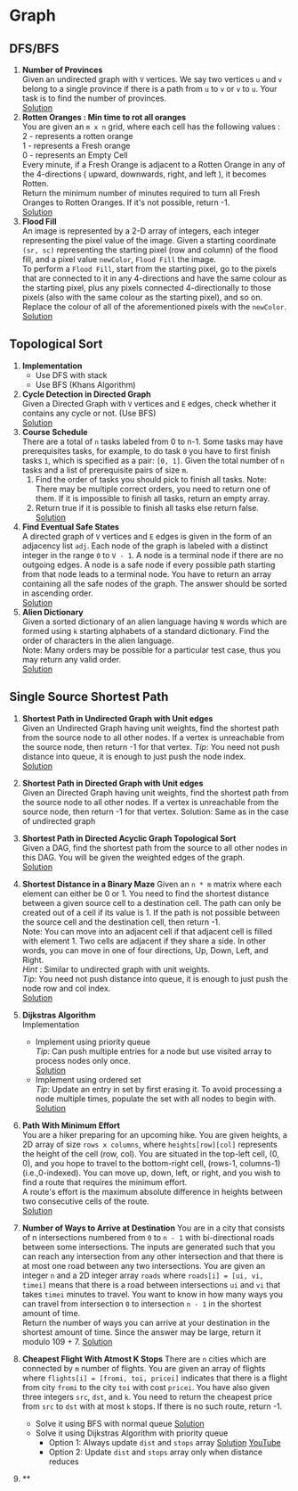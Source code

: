 # Graph

## DFS/BFS

1. **Number of Provinces**  
   Given an undirected graph with `V` vertices. We say two vertices `u` and `v` belong to a single province if there is a path from `u` to `v` or `v` to `u`. Your task is to find the number of provinces.  
   [Solution](https://takeuforward.org/data-structure/number-of-provinces/)
3. **Rotten Oranges : Min time to rot all oranges**  
   You are given an `m x n` grid, where each cell has the following values :<br>
   2  -  represents a rotten orange<br>
   1  -  represents a Fresh orange<br>
   0  -  represents an Empty Cell<br>
   Every minute, if a Fresh Orange is adjacent to a Rotten Orange in any of the 4-directions ( upward, downwards, right, and left ), it becomes Rotten.  
   Return the minimum number of minutes required to turn all Fresh Oranges to Rotten Oranges. If it's not possible, return -1.  
   [Solution](https://takeuforward.org/data-structure/rotten-oranges-min-time-to-rot-all-oranges-bfs/)
5. **Flood Fill**  
   An image is represented by a 2-D array of integers, each integer representing the pixel value of the image. Given a starting coordinate `(sr, sc)` representing the starting pixel (row and column) of the flood fill, and a pixel value `newColor`, `Flood Fill` the image.  
   To perform a `Flood Fill`, start from the starting pixel, go to the pixels that are connected to it in any 4-directions and have the same colour as the starting pixel, plus any pixels connected 4-directionally to those pixels (also with the same colour as the starting pixel), and so on. Replace the colour of all of the aforementioned pixels with the `newColor`.  
   [Solution](https://takeuforward.org/graph/flood-fill-algorithm-graphs/)


## Topological Sort

1. **Implementation**
   * Use DFS with stack
   * Use BFS (Khans Algorithm)
2. **Cycle Detection in Directed Graph**  
   Given a Directed Graph with `V` vertices and `E` edges, check whether it contains any cycle or not. (Use BFS)  
   [Solution](https://takeuforward.org/data-structure/detect-a-cycle-in-directed-graph-topological-sort-kahns-algorithm-g-23)
3. **Course Schedule**  
   There are a total of `n` tasks labeled from 0 to n-1. Some tasks may have prerequisites tasks, for example, to do task `0` you have to first finish tasks `1`, which is specified as a pair: `[0, 1]`. Given the total number of `n` tasks and a list of prerequisite pairs of size `m`.  
   1. Find the order of tasks you should pick to finish all tasks. Note: There may be multiple correct orders, you need to return one of them. If it is impossible to finish all tasks, return an empty array.
   2. Return true if it is possible to finish all tasks else return false.
   [Solution](https://takeuforward.org/data-structure/course-schedule-i-and-ii-pre-requisite-tasks-topological-sort-g-24/)
4. **Find Eventual Safe States**  
   A directed graph of `V` vertices and `E` edges is given in the form of an adjacency list `adj`. Each node of the graph is labeled with a distinct integer in the range `0` to `V - 1`. A node is a terminal node if there are no outgoing edges. A node is a safe node if every possible path starting from that node leads to a terminal node. You have to return an array containing all the safe nodes of the graph. The answer should be sorted in ascending order.  
   [Solution](https://takeuforward.org/data-structure/find-eventual-safe-states-bfs-topological-sort-g-25/)
5. **Alien Dictionary**  
   Given a sorted dictionary of an alien language having `N` words which are formed using `k` starting alphabets of a standard dictionary. Find the order of characters in the alien language.  
   Note: Many orders may be possible for a particular test case, thus you may return any valid order.  
   [Solution](https://takeuforward.org/data-structure/alien-dictionary-topological-sort-g-26/)

## Single Source Shortest Path

1. **Shortest Path in Undirected Graph with Unit edges**  
   Given an Undirected Graph having unit weights, find the shortest path from the source node to all other nodes. If a vertex is unreachable from the source node, then return -1 for that vertex.
   _Tip_: You need not push distance into queue, it is enough to just push the node index.  
   [Solution](https://takeuforward.org/data-structure/shortest-path-in-undirected-graph-with-unit-distance-g-28/)
   
2. **Shortest Path in Directed Graph with Unit edges**  
   Given an Directed Graph having unit weights, find the shortest path from the source node to all other nodes. If a vertex is unreachable from the source node, then return -1 for that vertex.
   Solution: Same as in the case of undirected graph

3. **Shortest Path in Directed Acyclic Graph Topological Sort**  
   Given a DAG, find the shortest path from the source to all other nodes in this DAG. You will be given the weighted edges of the graph.  
   [Solution](https://takeuforward.org/data-structure/shortest-path-in-directed-acyclic-graph-topological-sort-g-27/)

4. **Shortest Distance in a Binary Maze**
   Given an `n * m` matrix where each element can either be 0 or 1. You need to find the shortest distance between a given source cell to a destination cell.
   The path can only be created out of a cell if its value is 1. If the path is not possible between the source cell and the destination cell, then return -1.  
   Note: You can move into an adjacent cell if that adjacent cell is filled with element 1. Two cells are adjacent if they share a side.
   In other words, you can move in one of four directions, Up, Down, Left, and Right.  
   _Hint_ : Similar to undirected graph with unit weights.  
   _Tip_: You need not push distance into queue, it is enough to just push the node row and col index.  
   [Solution](https://takeuforward.org/data-structure/g-36-shortest-distance-in-a-binary-maze/)

5. **Dijkstras Algorithm**  
   Implementation
   * Implement using priority queue  
     _Tip_: Can push multiple entries for a node but use visited array to process nodes only once.  
     [Solution](https://takeuforward.org/data-structure/dijkstras-algorithm-using-priority-queue-g-32/)
   * Implement using ordered set  
     _Tip_: Update an entry in set by first erasing it. To avoid processing a node multiple times, populate the set with all nodes to begin with.
     [Solution](https://takeuforward.org/data-structure/dijkstras-algorithm-using-set-g-33/)

6. **Path With Minimum Effort**  
   You are a hiker preparing for an upcoming hike. You are given heights, a 2D array of size `rows x columns`, where `heights[row][col]` represents the height of the cell (row, col). You are situated in the top-left cell, (0, 0), and you hope to travel to the bottom-right cell, (rows-1, columns-1) (i.e.,0-indexed). You can move up, down, left, or right, and you wish to find a route that requires the minimum effort.  
A route's effort is the maximum absolute difference in heights between two consecutive cells of the route.  
[Solution](https://takeuforward.org/data-structure/g-37-path-with-minimum-effort/)

7. **Number of Ways to Arrive at Destination**
   You are in a city that consists of n intersections numbered from `0` to `n - 1` with bi-directional roads between some intersections. The inputs are generated such that you can reach any intersection from any other intersection and that there is at most one road between any two intersections. You are given an integer `n` and a 2D integer array `roads` where `roads[i] = [ui, vi, timei]` means that there is a road between intersections `ui` and `vi` that takes `timei` minutes to travel. You want to know in how many ways you can travel from intersection `0` to intersection `n - 1` in the shortest amount of time.  
Return the number of ways you can arrive at your destination in the shortest amount of time. Since the answer may be large, return it modulo 109 + 7.
[Solution](https://takeuforward.org/data-structure/g-40-number-of-ways-to-arrive-at-destination/)

9. **Cheapest Flight With Atmost K Stops**
   There are `n` cities which are connected by `m` number of flights. You are given an array of flights where `flights[i] = [fromi, toi, pricei]` indicates that there is a flight from city `fromi` to the city `toi` with cost `pricei`. You have also given three integers `src`, `dst`, and `k`. You need to return the cheapest price from `src` to `dst` with at most `k` stops. If there is no such route, return -1.
   * Solve it using BFS with normal queue [Solution](https://takeuforward.org/data-structure/g-38-cheapest-flights-within-k-stops/)
   * Solve it using Dijkstras Algorithm with priority queue
     * Option 1: Always update `dist` and `stops` array [Solution](https://pastebin.com/5cEzXnPJ) [YouTube](https://www.youtube.com/watch?v=vWgoPTvQ3Rw)
     * Option 2: Update `dist` and `stops` array only when distance reduces

10. **
